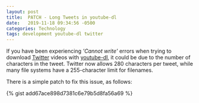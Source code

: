 ```yaml
---
layout: post   
title:  PATCH - Long Tweets in youtube-dl
date:   2019-11-18 09:34:56 -0500
categories: Technology
tags: development youtube-dl twitter 
---
```


If you have been experiencing *'Cannot write'* errors when trying to 
download [Twitter][twitter] videos with [youtube-dl][youtube-dl], it 
could be due to the number of characters in the tweet.  Twitter now 
allows 280 characters per tweet, while many file systems have a 
255-character limit for filenames.

There is a simple patch to fix this issue, as follows:

{% gist add67ace898d7381c6e79b5d8fa56a69 %}

[twitter]:    https://www.twitter.com
[youtube-dl]: https://pypi.org/project/youtube_dl

